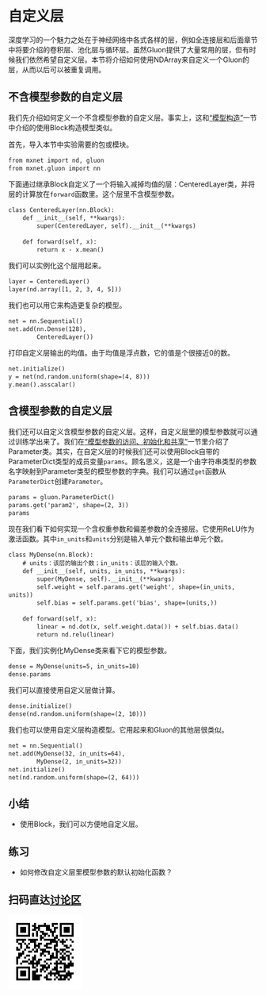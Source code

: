 # 自定义层

深度学习的一个魅力之处在于神经网络中各式各样的层，例如全连接层和后面章节中将要介绍的卷积层、池化层与循环层。虽然Gluon提供了大量常用的层，但有时候我们依然希望自定义层。本节将介绍如何使用NDArray来自定义一个Gluon的层，从而以后可以被重复调用。


## 不含模型参数的自定义层

我们先介绍如何定义一个不含模型参数的自定义层。事实上，这和[“模型构造”](model-construction.md)一节中介绍的使用Block构造模型类似。

首先，导入本节中实验需要的包或模块。

```{.python .input}
from mxnet import nd, gluon
from mxnet.gluon import nn
```

下面通过继承Block自定义了一个将输入减掉均值的层：CenteredLayer类，并将层的计算放在`forward`函数里。这个层里不含模型参数。

```{.python .input  n=1}
class CenteredLayer(nn.Block):
    def __init__(self, **kwargs):
        super(CenteredLayer, self).__init__(**kwargs)

    def forward(self, x):
        return x - x.mean()
```

我们可以实例化这个层用起来。

```{.python .input  n=2}
layer = CenteredLayer()
layer(nd.array([1, 2, 3, 4, 5]))
```

我们也可以用它来构造更复杂的模型。

```{.python .input  n=3}
net = nn.Sequential()
net.add(nn.Dense(128), 
        CenteredLayer())
```

打印自定义层输出的均值。由于均值是浮点数，它的值是个很接近0的数。

```{.python .input  n=4}
net.initialize()
y = net(nd.random.uniform(shape=(4, 8)))
y.mean().asscalar()
```

## 含模型参数的自定义层

我们还可以自定义含模型参数的自定义层。这样，自定义层里的模型参数就可以通过训练学出来了。我们在[“模型参数的访问、初始化和共享”](parameters.md)一节里介绍了Parameter类。其实，在自定义层的时候我们还可以使用Block自带的ParameterDict类型的成员变量`params`。顾名思义，这是一个由字符串类型的参数名字映射到Parameter类型的模型参数的字典。我们可以通过`get`函数从`ParameterDict`创建`Parameter`。

```{.python .input  n=7}
params = gluon.ParameterDict()
params.get('param2', shape=(2, 3))
params
```

现在我们看下如何实现一个含权重参数和偏差参数的全连接层。它使用ReLU作为激活函数。其中`in_units`和`units`分别是输入单元个数和输出单元个数。

```{.python .input  n=19}
class MyDense(nn.Block):
    # units：该层的输出个数；in_units：该层的输入个数。
    def __init__(self, units, in_units, **kwargs):
        super(MyDense, self).__init__(**kwargs)
        self.weight = self.params.get('weight', shape=(in_units, units))
        self.bias = self.params.get('bias', shape=(units,))

    def forward(self, x):
        linear = nd.dot(x, self.weight.data()) + self.bias.data()
        return nd.relu(linear)
```

下面，我们实例化MyDense类来看下它的模型参数。

```{.python .input}
dense = MyDense(units=5, in_units=10)
dense.params
```

我们可以直接使用自定义层做计算。

```{.python .input  n=20}
dense.initialize()
dense(nd.random.uniform(shape=(2, 10)))
```

我们也可以使用自定义层构造模型。它用起来和Gluon的其他层很类似。

```{.python .input  n=19}
net = nn.Sequential()
net.add(MyDense(32, in_units=64),
        MyDense(2, in_units=32))
net.initialize()
net(nd.random.uniform(shape=(2, 64)))
```

## 小结

* 使用Block，我们可以方便地自定义层。


## 练习

* 如何修改自定义层里模型参数的默认初始化函数？


## 扫码直达[讨论区](https://discuss.gluon.ai/t/topic/1256)

![](../img/qr_custom-layer.svg)
